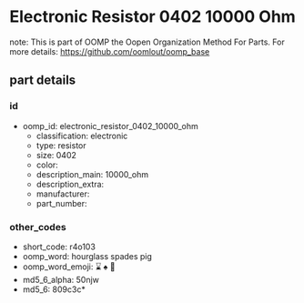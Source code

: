 # Electronic Resistor 0402 10000 Ohm  

note: This is part of OOMP the Oopen Organization Method For Parts. For more details: https://github.com/oomlout/oomp_base

##  part details





### id
* oomp_id: electronic_resistor_0402_10000_ohm
  * classification: electronic
  * type: resistor
  * size: 0402
  * color: 
  * description_main: 10000_ohm
  * description_extra: 
  * manufacturer: 
  * part_number: 

### other_codes
* short_code: r4o103
* oomp_word: hourglass spades pig
* oomp_word_emoji: :hourglass: :spades: :pig:
* md5_6_alpha: 50njw
* md5_6: 809c3c* 